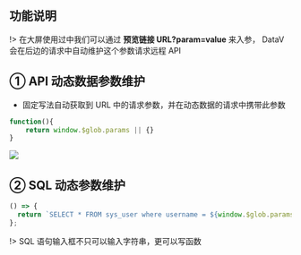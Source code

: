 ## 功能说明

!> 在大屏使用过中我们可以通过 **预览链接 URL?param=value** 来入参， DataV 会在后边的请求中自动维护这个参数请求远程 API

## ① API 动态数据参数维护

- 固定写法自动获取到 URL 中的请求参数，并在动态数据的请求中携带此参数

```js
function(){
    return window.$glob.params || {}
}

```

![](https://minio.pigx.vip/oss/1655470526.png)

## ② SQL 动态参数维护

```js
() => {
  return `SELECT * FROM sys_user where username = ${window.$glob.params.username}`;
};
```

!> SQL 语句输入框不只可以输入字符串，更可以写函数
